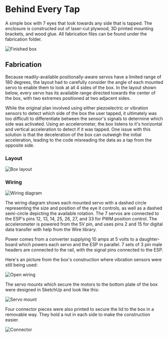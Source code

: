 # Behind Every Tap

A simple box with 7 eyes that look towards any side that is tapped. The enclosure is constructed out of laser-cut plywood, 3D printed mounting brackets, and wood glue. All fabrication files can be found under the fabrication folder.

![Finished box](assets/finished_box.jpeg)

## Fabrication

Because readily-available positionally-aware servos have a limited range of 180 degrees, the layout had to carefully consider the angle of each mounted servo to enable them to look at all 4 sides of the box. In the layout shown below, every servo has its available range directed towards the center of the box, with two extremes positioned at two adjacent sides.

While the original plan involved using either piezoelectric or vibration sensors to detect which side of the box the user tapped, it ultimately was too difficult to differentiate between the sensor's signals to determine which side was activated. Using an accelerometer, the box listens to it's horizontal and vertical acceleration to detect if it was tapped. One issue with this solution is that the deceleration of the box can outweigh the initial acceleration, leading to the code misreading the data as a tap from the opposite side.

### Layout

![Box layout](./assets/layout.png)

### Wiring

![Wiring diagram](./assets/wiring&#32;diagram.png)

The wiring diagram shows each mounted servo with a dashed circle representing the size and position of the eye it controls, as well as a dashed semi-circle depicting the available rotation. The 7 servos are connected to the ESP's pins 12, 13, 14, 25, 26, 27, and 33 for PWM position control. The accelerometer is powered from the 5V pin, and uses pins 2 and 15 for digital data transfer with help from the Wire library.

Power comes from a converter supplying 10 amps at 5 volts to a daughter-board which powers each servo and the ESP in parallel. 7 sets of 3 pin male headers are connected to the rail, with the signal pins connected to the ESP.

Here's an picture from the box's construction where vibration sensors were still being used:

![Open wiring](./assets/top_down_wiring.jpg)

The servo mounts which secure the motors to the bottom plate of the box were designed in SketchUp and look like this:

![Servo mount](./assets/servo_mount.png)

Four connector pieces were also printed to secure the lid to the box in a removable way. They hold a nut in each side to make the construction easier.

![Connector](./assets/box_connector.png)
